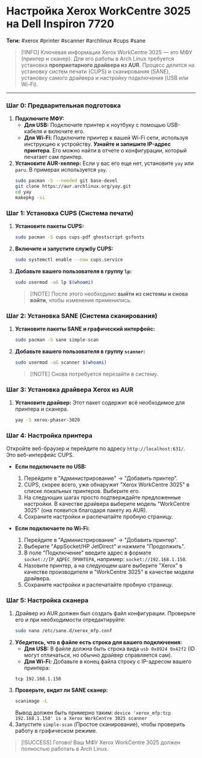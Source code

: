 
# Настройка Xerox WorkCentre 3025 на Dell Inspiron 7720

**Теги:** #xerox #printer #scanner #archlinux #cups #sane

> [!INFO] Ключевая информация
> Xerox WorkCentre 3025 — это МФУ (принтер и сканер). Для его работы в Arch Linux требуется установка **проприетарного драйвера из AUR**. Процесс делится на установку систем печати (CUPS) и сканирования (SANE), установку самого драйвера и настройку подключения (USB или Wi-Fi).

---

### Шаг 0: Предварительная подготовка

1.  **Подключите МФУ:**
    *   **Для USB:** Подключите принтер к ноутбуку с помощью USB-кабеля и включите его.
    *   **Для Wi-Fi:** Подключите принтер к вашей Wi-Fi сети, используя инструкцию к устройству. **Узнайте и запишите IP-адрес принтера**. Его можно найти в отчете о конфигурации, который печатает сам принтер.
2.  **Установите AUR-хелпер:** Если у вас его еще нет, установите `yay` или `paru`. В примерах используется `yay`.
    ```bash
    sudo pacman -S --needed git base-devel
    git clone https://aur.archlinux.org/yay.git
    cd yay
    makepkg -si
    ```

### Шаг 1: Установка CUPS (Система печати)

1.  **Установите пакеты CUPS:**
    ```bash
    sudo pacman -S cups cups-pdf ghostscript gsfonts
    ```
2.  **Включите и запустите службу CUPS:**
    ```bash
    sudo systemctl enable --now cups.service
    ```
3.  **Добавьте вашего пользователя в группу `lp`:**
    ```bash
    sudo usermod -aG lp $(whoami)
    ```
    > [!NOTE] После этого необходимо **выйти из системы и снова войти**, чтобы изменения применились.

### Шаг 2: Установка SANE (Система сканирования)

1.  **Установите пакеты SANE и графический интерфейс:**
    ```bash
    sudo pacman -S sane simple-scan
    ```
2.  **Добавьте вашего пользователя в группу `scanner`:**
    ```bash
    sudo usermod -aG scanner $(whoami)
    ```
    > [!NOTE] Снова потребуется перезайти в систему.

### Шаг 3: Установка драйвера Xerox из AUR

1.  **Установите драйвер:** Этот пакет содержит всё необходимое для принтера и сканера.
    ```bash
    yay -S xerox-phaser-3020
    ```

### Шаг 4: Настройка принтера

Откройте веб-браузер и перейдите по адресу `http://localhost:631/`. Это веб-интерфейс CUPS.

*   **Если подключаете по USB:**
    1.  Перейдите в "Администрирование" -> "Добавить принтер".
    2.  CUPS, скорее всего, уже обнаружит "Xerox WorkCentre 3025" в списке локальных принтеров. Выберите его.
    3.  На следующих шагах просто подтверждайте предложенные настройки. В качестве драйвера выберите модель "WorkCentre 3025" (она появится благодаря пакету из AUR).
    4.  Сохраните настройки и распечатайте пробную страницу.

*   **Если подключаете по Wi-Fi:**
    1.  Перейдите в "Администрирование" -> "Добавить принтер".
    2.  Выберите "AppSocket/HP JetDirect" и нажмите "Продолжить".
    3.  В поле "Подключение" введите адрес в формате `socket://IP_АДРЕС_ПРИНТЕРА`, например: `socket://192.168.1.150`.
    4.  Назовите принтер, а на следующем шаге выберите "Xerox" в качестве производителя и "WorkCentre 3025" в качестве модели драйвера.
    5.  Сохраните настройки и распечатайте пробную страницу.

### Шаг 5: Настройка сканера

1.  Драйвер из AUR должен был создать файл конфигурации. Проверьте его и при необходимости отредактируйте:
    ```bash
    sudo nano /etc/sane.d/xerox_mfp.conf
    ```
2.  **Убедитесь, что в файле есть строка для вашего подключения:**
    *   **Для USB:** В файле должна быть строка вида `usb 0x0924 0x42f2` (ID могут отличаться, но обычно драйвер справляется сам).
    *   **Для Wi-Fi:** Добавьте в конец файла строку с IP-адресом вашего принтера:
      ```
      tcp 192.168.1.150
      ```
3.  **Проверьте, видит ли SANE сканер:**
    ```bash
    scanimage -L
    ```
    Вывод должен быть примерно таким: `device 'xerox_mfp:tcp 192.168.1.150' is a Xerox WorkCentre 3025 scanner`
4.  Запустите `simple-scan` (Простое сканирование), чтобы проверить работу в графическом режиме.

> [!SUCCESS] Готово!
> Ваш МФУ Xerox WorkCentre 3025 должен полностью работать в Arch Linux.
